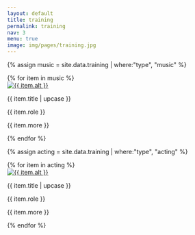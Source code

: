 ```yaml
---
layout: default
title: training
permalink: training
nav: 3
menu: true
image: img/pages/training.jpg
---
```


<!-- > Jembe means "Everyone gather together in peace". -->

{% assign music = site.data.training | where:"type", "music" %} 

<div class="grid-3">
{% for item in music %}
  <div class="card">
    <div class="upper">
      <a href="img/training/{{ item.large }}">
        <img class="photo" src="img/training/{{ item.small }}" alt="{{ item.alt }}">
      </a>
      <p class="title"> <span class="title-text"> {{ item.title | upcase }} </span> </p>
    </div>
    <p class="description"> {{ item.role }} </p>
    <p class="special">{{ item.more }}</p>
    <!-- <div class="youtube" data-id="{{ item.video }}">
      <img src="img/music/youtube-{{ item.video }}.jpg" alt="{{ item.alt }}-video">
      <div class="play"></div>
    </div> -->
  </div>
{% endfor %}
</div>


{% assign acting = site.data.training | where:"type", "acting" %} 

<div class="grid-3">
{% for item in acting %}
  <div class="card">
    <div class="upper">
      <a href="img/training/{{ item.large }}">
        <img class="photo" src="img/training/{{ item.small }}" alt="{{ item.alt }}">
      </a>
      <p class="title"> <span class="title-text"> {{ item.title | upcase }} </span> </p>
    </div>
    <p class="description"> {{ item.role }} </p>
    <p class="special">{{ item.more }}</p>
    <!-- <div class="youtube" data-id="{{ item.video }}">
      <img src="img/music/youtube-{{ item.video }}.jpg" alt="{{ item.alt }}-video">
      <div class="play"></div>
    </div> -->
  </div>
{% endfor %}
</div>
